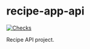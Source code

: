 # recipe-app-api

[![Checks](https://github.com/spisakja/recipe-app-api/actions/workflows/checks.yml/badge.svg?branch=main)](https://github.com/spisakja/recipe-app-api/actions/workflows/checks.yml)

Recipe API project.
